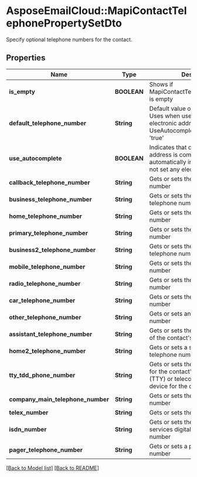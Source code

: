 # AsposeEmailCloud::MapiContactTelephonePropertySetDto

Specify optional telephone numbers for the contact.             

## Properties
Name | Type | Description | Notes
---- | ---- | ----------- | -----
**is_empty** |**BOOLEAN** | Shows if MapiContactTelephonePropertySet is empty              | 
**default_telephone_number** |**String** | Default value of electronic address Uses when user does not set any electronic address if UseAutocomplete property is set 'true'              | [optional] 
**use_autocomplete** |**BOOLEAN** | Indicates that one electronic address is completed automatically in case if user does not set any electronic address              | 
**callback_telephone_number** |**String** | Gets or sets the callback telephone number              | [optional] 
**business_telephone_number** |**String** | Gets or sets the business telephone number              | [optional] 
**home_telephone_number** |**String** | Gets or sets the home telephone number              | [optional] 
**primary_telephone_number** |**String** | Gets or sets the primary telephone number              | [optional] 
**business2_telephone_number** |**String** | Gets or sets the second business telephone number              | [optional] 
**mobile_telephone_number** |**String** | Gets or sets the mobile telephone number              | [optional] 
**radio_telephone_number** |**String** | Gets or sets the radio telephone number              | [optional] 
**car_telephone_number** |**String** | Gets or sets the car telephone number              | [optional] 
**other_telephone_number** |**String** | Gets or sets an alternate telephone number              | [optional] 
**assistant_telephone_number** |**String** | Gets or sets the telephone number of the contact's assistant              | [optional] 
**home2_telephone_number** |**String** | Gets or sets a second home telephone number              | [optional] 
**tty_tdd_phone_number** |**String** | Gets or sets the telephone number for the contact's text telephone (TTY) or telecommunication device for the deaf (TDD)              | [optional] 
**company_main_telephone_number** |**String** | Gets or sets the company phone number              | [optional] 
**telex_number** |**String** | Gets or sets the telex number              | [optional] 
**isdn_number** |**String** | Gets or sets the integrated services digital network (ISDN) number              | [optional] 
**pager_telephone_number** |**String** | Gets or sets a pager telephone number              | [optional] 


[[Back to Model list]](Models.md) [[Back to README]](README.md)
